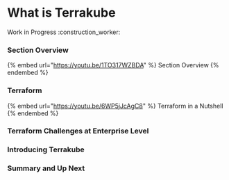 # What is Terrakube

Work in Progress :construction\_worker:

### Section Overview

{% embed url="https://youtu.be/1TO317WZBDA" %}
Section Overview&#x20;
{% endembed %}

### Terraform

{% embed url="https://youtu.be/6WP5jJcAgC8" %}
Terraform in a Nutshell
{% endembed %}

### Terraform Challenges at Enterprise Level

### Introducing Terrakube

### Summary and Up Next
